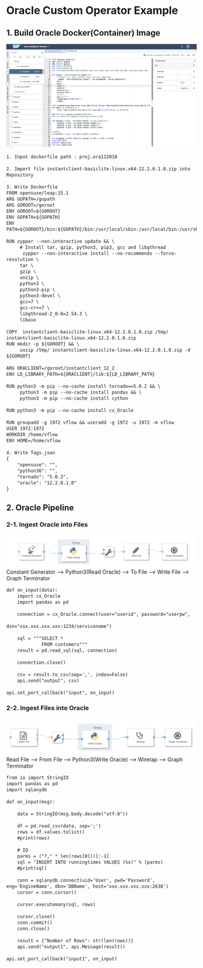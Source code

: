# Oracle Custom Operator Example

## 1. Build Oracle Docker(Container) Image

![](Images/dockerfile_oracle.png)<br>

    1. Input dockerfile path : proj.ora122010
    
    2. Import file instantclient-basiclite-linux.x64-12.2.0.1.0.zip into Repository
    
    3. Write Dockerfile
    FROM opensuse/leap:15.1
    ARG GOPATH=/gopath
    ARG GOROOT=/goroot
    ENV GOROOT=${GOROOT}
    ENV GOPATH=${GOPATH}
    ENV PATH=${GOROOT}/bin:${GOPATH}/bin:/usr/local/sbin:/usr/local/bin:/usr/sbin:/usr/bin:/sbin:/bin

    RUN zypper --non-interactive update && \
         # Install tar, gzip, python3, pip3, gcc and libgthread
          zypper --non-interactive install --no-recommends --force-resolution \
         tar \
         gzip \
         unzip \
         python3 \
         python3-pip \
         python3-devel \
         gcc=7 \
         gcc-c++=7 \
         libgthread-2_0-0=2.54.3 \
         libaio

    COPY  instantclient-basiclite-linux.x64-12.2.0.1.0.zip /tmp/ instantclient-basiclite-linux.x64-12.2.0.1.0.zip
    RUN mkdir -p ${GOROOT} && \
         unzip /tmp/ instantclient-basiclite-linux.x64-12.2.0.1.0.zip -d ${GOROOT}

    ARG ORACLIENT=/goroot/instantclient_12_2
    ENV LD_LIBRARY_PATH=${ORACLIENT}/lib:${LD_LIBRARY_PATH}

    RUN python3 -m pip --no-cache install tornado==5.0.2 && \
         python3 -m pip --no-cache install pandas && \
         python3 -m pip --no-cache install cython

    RUN python3 -m pip --no-cache install cx_Oracle

    RUN groupadd -g 1972 vflow && useradd -g 1972 -u 1972 -m vflow
    USER 1972:1972
    WORKDIR /home/vflow
    ENV HOME=/home/vflow
    
    4. Write Tags.json
    {
        "opensuse": "",
        "python36": "",
        "tornado": "5.0.2",
        "oracle": "12.2.0.1.0"
    }

## 2. Oracle Pipeline
### 2-1. Ingest Oracle into Files
![](Images/pipeline_readOracle.png)<br>
Constant Generator --> Python3(Read Oracle) --> To File --> Write File --> Graph Terminator<br>

    def on_input(data):
        import cx_Oracle
        import pandas as pd

        connection = cx_Oracle.connect(user="userid", password="userpw",
                                       dsn="xxx.xxx.xxx.xxx:1234/servicename")

        sql = """SELECT *
                 FROM customers"""
        result = pd.read_sql(sql, connection)

        connection.close()

        csv = result.to_csv(sep=',', index=False)
        api.send("output", csv)

    api.set_port_callback("input", on_input)


### 2-2. Ingest Files into Oracle
![](Images/pipeline_writeOracle.png)<br>
Read File --> From File --> Python3(Write Oracle) --> Wiretap --> Graph Terminator

    from io import StringIO
    import pandas as pd
    import sqlanydb

    def on_input(msg):

        data = StringIO(msg.body.decode("utf-8"))

        df = pd.read_csv(data, sep=';')
        rows = df.values.tolist()
        #print(rows)

        # IQ
        parms = ("?," * len(rows[0]))[:-1]
        sql = "INSERT INTO runningtimes VALUES (%s)" % (parms)
        #print(sql)

        conn = sqlanydb.connect(uid='User', pwd='Password', eng='EngineName', dbn='DBName', host='xxx.xxx.xxx.xxx:2638')
        cursor = conn.cursor()

        cursor.executemany(sql, rows)

        cursor.close()
        conn.commit()
        conn.close()

        result = {"Number of Rows": str(len(rows))}
        api.send("output1", api.Message(result))

    api.set_port_callback("input1", on_input)

